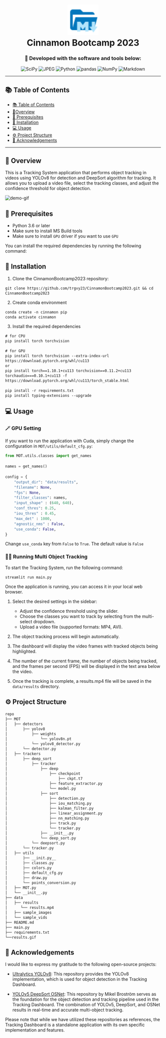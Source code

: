 <h1 align="center">
<img src="https://raw.githubusercontent.com/PKief/vscode-material-icon-theme/ec559a9f6bfd399b82bb44393651661b08aaf7ba/icons/folder-markdown-open.svg" width="100" />
<br>
Cinnamon Bootcamp 2023
</h1>

<h3 align="center">🚀 Developed with the software and tools below:</h3>

<p align="center">
<img src="https://img.shields.io/badge/SciPy-8CAAE6.svg?style=for-the-badge&logo=SciPy&logoColor=white" alt="SciPy" />
<img src="https://img.shields.io/badge/JPEG-8A8A8A.svg?style=for-the-badge&logo=JPEG&logoColor=white" alt="JPEG" />
<img src="https://img.shields.io/badge/Python-3776AB.svg?style=for-the-badge&logo=Python&logoColor=white" alt="Python" />
<img src="https://img.shields.io/badge/pandas-150458.svg?style=for-the-badge&logo=pandas&logoColor=white" alt="pandas" />
<img src="https://img.shields.io/badge/NumPy-013243.svg?style=for-the-badge&logo=NumPy&logoColor=white" alt="NumPy" />
<img src="https://img.shields.io/badge/Markdown-000000.svg?style=for-the-badge&logo=Markdown&logoColor=white" alt="Markdown" />
</p>

---

## 📚 Table of Contents
- [📚 Table of Contents](#-table-of-contents)
- [📍Overview](#-overview)
- [🔮 Prerequisites](#-prerequisites)
- [🚀 Installation](#installation)
- [💻 Usage](#-usage)
- [⚙️ Project Structure](#%EF%B8%8F-project-structure)
- [🙏 Acknowledgements](#-acknowledgements)

---

## 📍 Overview
This is a Tracking System application that performs object tracking in videos using YOLOv8 for detection and DeepSort algorithm for tracking. It allows you to upload a video file, select the tracking classes, and adjust the confidence threshold for object detection.

![demo-gif](https://github.com/trgvy23/CinnamonBootcamp2023/blob/main/results.gif)

## 🔮 Prerequisites

- Python 3.6 or later
- Make sure to install MS Build tools 
- Make sure to install `GPU` driver if you want to use `GPU`

You can install the required dependencies by running the following command:

## 🚀 Installation

1. Clone the CinnamonBootcamp2023 repository:

```
git clone https://github.com/trgvy23/CinnamonBootcamp2023.git && cd CinnamonBootcamp2023
```

2. Create conda environment 

```
conda create -n cinnamon pip
conda activate cinnamon
```

3. Install the required dependencies

```
# for CPU
pip install torch torchvision

# for GPU
pip install torch torchvision --extra-index-url https://download.pytorch.org/whl/cu113
or
pip install torch==1.10.1+cu113 torchvision==0.11.2+cu113 torchaudio===0.10.1+cu113 -f https://download.pytorch.org/whl/cu113/torch_stable.html

pip install -r requirements.txt
pip install typing-extensions --upgrade
```

## 💻 Usage

### 🪄 GPU Setting

If you want to run the application with Cuda, simply change the configuration in `MOT/utils/default_cfg.py`:

```python
from MOT.utils.classes import get_names

names = get_names()

config = {
    "output_dir": "data/results",
    "filename": None,
    "fps": None,
    "filter_classes": names,
    "input_shape" : (640, 640),
    "conf_thres": 0.25,
    "iou_thres" : 0.45,
    "max_det" : 1000,
    "agnostic_nms" : False,
    "use_conda": False,
}
```

Change `use_conda` key from `False` to `True`. The default value is `False`

### 👩‍💻 Running Multi Object Tracking

To start the Tracking System, run the following command:

```
streamlit run main.py
```

Once the application is running, you can access it in your local web browser.

1. Select the desired settings in the sidebar:
   - Adjust the confidence threshold using the slider.
   - Choose the classes you want to track by selecting from the multi-select dropdown.
   - Upload a video file (supported formats: MP4, AVI).

2. The object tracking process will begin automatically.

3. The dashboard will display the video frames with tracked objects being highlighted.

4. The number of the current frame, the number of objects being tracked, and the frames per second (FPS) will be displayed in the text area below the video.

5. Once the tracking is complete, a results.mp4 file will be saved in the `data/results` directory.

## ⚙️ Project Structure

```
repo
├── MOT
│   ├── detectors
│       ├── yolov8
│           ├── weights
│               └── yolov8n.pt
│           └── yolov8_detector.py
│       └── detector.py
│   ├── trackers
│       ├── deep_sort
│           ├── tracker
│               ├── deep
│                   ├── checkpoint
│                       ├── ckpt.t7
│                   ├── feature_extractor.py
│                   └── model.py
│               ├── sort
│                   ├── detection.py
│                   ├── iou_matching.py
│                   ├── kalman_filter.py
│                   ├── linear_assignment.py
│                   ├── nn_matching.py
│                   ├── track.py
│                   └── tracker.py
│               ├── __init__.py
│               └── deep_sort.py
│           └── deepsort.py
│       └── tracker.py
│   ├── utils
│       ├── __init.py__
│       ├── classes.py
│       ├── colors.py
│       ├── default_cfg.py
│       ├── draw.py
│       └── points_conversion.py
│   ├── MOT.py
│   └── __init__.py
├── data
│   ├── results
│      └── results.mp4
│   ├── sample_images
│   └── sample_vids
├── README.md
├── main.py
├── requirements.txt
└──results.gif
```

## 🙏 Acknowledgements

I would like to express my gratitude to the following open-source projects:

- [Ultralytics YOLOv8](https://github.com/airockchip/ultralytics_yolov8): This repository provides the YOLOv8 implementation, which is used for object detection in the Tracking Dashboard. 

- [YOLOv5 DeepSort OSNet](https://github.com/mikel-brostrom/Yolov5_DeepSort_OSNet): This repository by Mikel Broström serves as the foundation for the object detection and tracking pipeline used in the Tracking Dashboard. The combination of YOLOv5, DeepSort, and OSNet results in real-time and accurate multi-object tracking. 

Please note that while we have utilized these repositories as references, the Tracking Dashboard is a standalone application with its own specific implementation and features.
